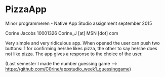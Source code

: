 # PizzaApp
Minor programmeren - Native App Studio assignment september 2015

Corine Jacobs
10001326
Corine_J [at] MSN [dot] com

Very simple and very ridiculous app. When opened the user can push two buttons: 1 for confirming he/she likes pizza, the other to say he/she does not like pizza. The app gives a response to the choice of the user.

(Last semester I made the number guessing game --> https://github.com/C0rine/appstudio_week1_guessinggame)

